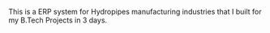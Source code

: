 This is a ERP system for Hydropipes manufacturing industries that I built for my B.Tech Projects in 3 days.
